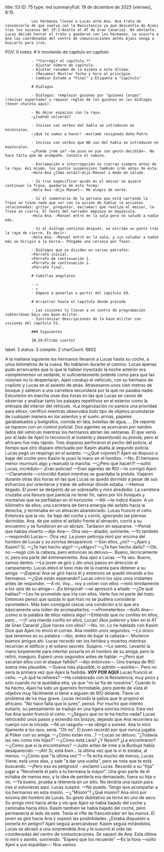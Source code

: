 title:          53
ID:             75
type:           md
summaryFull:    19 de diciembre de 2025 (viernes), 8:15.
                
                Los hermanos llevan a Lucas ante Ana. Ana trata de convencerle de que vuelva con la Resistencia ya que desconfía de Ajani tras los sucesos del {P:2:Asalto al AT de Gran Canaria}. No obstante, Lucas decide honrar el trato y quedarse con los hermanos. Le susurra a Ana las coordenadas del centro de comunicaciones antes Ajani venga a buscarlo para irse.
POV:            0
notes:          # Ir moviendo de capítulo en capítulo
                
                - **Corregir el capítulo.**
                - Ajustar número de capítulo.
                - Ajustar resumen de la escena a esta última.
                - (Resumen) Mostrar fecha y hora al principio.
                - Cambiar Estado a "Final" y Etiqueta a "Capítulo"
                
                # Diálogos
                
                - Diálogos: remplazar guiones por "guiones largos" (revisar exportado) y repasar reglas de los guiones en los diálogos (tener chuleta aquí).
                
                - No dejar espacios con la raya.
                —¿Cuándo volverás?
                
                - Incisos con verbos del habla se introducen en minúsculas.
                —¡Qué le vamos a hacer! —exclamó resignada doña Patro
                
                - Incisos con verbos que NO son del habla se introducen en mayúsculas.
                —¿Puedo irme ya? —Se puso en pie con gesto decidido—. No hace falta que me acompañe. Conozco el camino.
                
                - Exclamación e interrogación se cierran siempre antes de la raya. Así mismo, los puntos suspensivos también irán antes de ésta.
                —Hola Ana ¿Cómo estás?—dijo Manuel a modo de saludo.
                
                - Si tras especificar quién es el emisor se quiere continuar la frase, quedaría de esta forma:
                —Hola Ana —dijo Manuel—. Me alegro de verte.
                
                - Si el comentario de la persona que está narrando la frase no tiene nada que ver con la acción de hablar (o acciones relacionadas: gritar, preguntar, exclamar) que realiza el emisor, la frase se cierra. El texto del narrador empieza en mayúscula.
                —Hola Ana. —Manuel entró en la sala pero no saludó a nadie más.
                
                - Si el diálogo continúa después, se escribe un punto tras la raya de cierre. Es decir:
                —Hola Ana. —Manuel entró en la sala, y sin saludar a nadie más se dirigió a la barra—. Póngame una cerveza por favor.
                
                - Diálogos que se dividen en varios párrafos:
                —Párrafo inicial.
                »Párrafo de continuación 1.
                »Párrafo de continuación 2.
                »Párrafo final.
                
                # Comillas angulares
                
                - «
                - »
                - Empecé a ponerlas a partir del capítulo 59.
                
                # Arrastrar hasta el capítulo donde proceda
                
                - Las visiones lo llevan a un centro de programación subterráneo bajo una base militar.
                - Sincronizar descripciones de la base militar con visiones del capítulo 51.
                
                ### Siguientes
                
                {W:29:Último cuarto}
label:          3
status:         3
compile:        2
charCount:      6602


A la mañana siguiente los hermanos llevaron a Lucas hasta su coche, a unos kilómetros de la cueva.
No hablaron durante el camino. Lucas apenas pudo arrancarles que lo que le habían inyectado la noche anterior era «simplemente» un sedante, lo suficientemente potente como para que las visiones no lo despertaran.
Ajani condujo el vehículo, con su hermano de copiloto y Lucas en el asiento de atrás. Atravesaron  unos cien metros de bosque y salieron a una carretera secundaria por la que no pasaba nadie.
Estuvieron en marcha unas dos horas en las que Lucas se cansó de observar y analizar tanto los paisajes repetitivos en el exterior como la entropía del interior del vehículo.
«La organización no parece una prioridad para ellos», certificó mientras observaba todo tipo de objetos acumularse de cualquier manera en los asientos y el suelo: armas, papeles garabateados y bolígrafos, comida en lata, botellas de agua, ...
De repente se toparon con un control policial. Dos agentes se acercaron por sendos lados del vehículo mientras los hermanos abrían las ventanas.
El que venía por el lado de Ajani lo reconoció al instante y desenfundó su pistola, pero el africano fue más rápido. Tres disparos perforaron el pecho del policía, al tiempo que otro disparo efectuado por Kasim abatía al segundo policía.
Lucas pegó un respingo en el asiento.
—¡¿Qué cojones?!
Ajani se dispuso a bajar del coche pero Kasim le puso la mano en el hombro.
—No.
El hermano menor murmuró algo y reanudo la marcha.
—¡¿Pero qué hacen?! —soltó Lucas, incrédulo— ¡Eran policías!
—Eran agentes de RIO —lo corrigió Ajani.
—Claramente —coincidió Kasim mientras se guardaba la pistola.
Viajaron durante otras dos horas en las que Lucas se quedó dormido a pesar de sus esfuerzos por orientarse y tratar de adivinar dónde estaba.
—Hemos llegado.
El joven se despertó de un sobresalto y miró alrededor. La carretera cruzaba una llanura que parecía no tener fin, salvo por los bosques y montañas que se perfilaban en el horizonte.
—Allí —le indicó Kasim.
A un kilómetro de ellos, una carretera de tierra emergía del asfalto hacia la derecha, y terminaba en un almacén abandonado. Lucas frunció el ceño.
Entonces que la vio.
Se bajó del coche y corrió, ignorando las piernas dormidas.
Ana, de pie sobre el asfalto frente al almacén, corrió a su encuentro y se fundieron en un abrazo. Tardaron en separarse.
—Pensé que habías muerto —dijo Ana—. Otra vez— añadió, sonriente.
—Yo también —respondió Lucas—. Otra vez.
La joven pelirroja miró por encima del hombro de Lucas y su sonrisa desapareció.
—Son ellos, ¿no?
—¿Ajani y Kasim? Sí.
—¿Te han hecho algo?
—¿«Algo»?
—¿Te han hecho daño?
—Oh, no —negó con la cabeza, pero entonces se detuvo—. Bueno, técnicamente sí, pero era parte del entrenamiento.
Ana ojeó a Lucas.
—Ya veo. Bueno, vamos dentro. —La joven se giró y dio unos pasos en dirección al campamento.
Lucas elevó el tono más de la cuenta para detener a su amiga.
—¡Espera!
Ana se giró hacia él y entonces se quedó mirando a los hermanos.
—¿Qué están esperando?
Lucas cerró los ojos unos instantes antes de responder.
—A mí. Voy... voy a volver con ellos —miró tímidamente a los ojos de su amiga—. ¡Es temporal! —se apresuró a añadir.
—¿De qué hablas?
—Les he prometido que iría con ellos. Verte fue mi parte del trato.
Entonces pensó que quizás lo que hizo no se pudiera considerar «prometer». Más bien consiguió rascar una condición a lo que era básicamente una orden de acompañarlos.
—«Prometerles» —bufó Ana— ¡como si la palabra de ellos valiera algo!
—Entiendo que no confíes en ellos, pero...
—¡Y una mierda confío en ellos, Lucas! ¡Nos jodieron y bien en el AT de Gran Canaria! ¿Qué haces con ellos?
—No, no. Lo he hablado con Kasim. Dice que Ajani no envió el correo.
Ana meditó unos segundos.
—Lo único que tenemos es su palabra —dijo, antes de bajar la cabeza—. Murieron buenos amigos ahí.
Lucas recordó ver los heridos y muertos mientras recorrían el edificio y el sótano secreto.
Suspiró.
—Lo siento.
Levantó la mano torpemente para intentar posarla en el hombro de su amiga, pero la retiró, inseguro. Esperó unos segundos antes de hablar.
—¿Pero qué sacarían ellos con el ataque fallido? —dijo entonces—. Una trampa de RIO suena más plausible.
—Suena más plausible, lo admito —asintió—. Pero no sería la primera vez que Ajani la fastidia.
**VOY POR AQUÍ**
Lucas frunció el ceño.
—¿A qué te refieres?
—Ha colaborado con la Resistencia, muy poco y sólo cuando no le quedaba otra, ya que "no se fía de nosotros". Cuando lo ha hecho, Ajani ha sido un guerrero formidable, pero pierde de vista el objetivo muy fácilmente si tiene a alguien de RIO delante. Tiene un problema de ira muy grave.
Lucas recordó la paliza que le propinó el africano. "No hace falta que lo jures", pensó.
Por mucho que intentó evitarlo, su pensamiento se tradujo en una ligera sonrisa irónica.
Esta vez fue Ana quien frunció el ceño.
—¿Seguro que no te ha hecho nada?
Lucas retrocedió unos pasos y extendió los brazos, dejando que Ana recorriera su cuerpo con la mirada.
—Ni un rasguño —se obligó a sonreír.
Ana lo miró fijamente a los ojos, seria.
"Oh no". El joven recordó por qué nunca jugaba al Póker con su amiga.
—¿Cómo están mis...? —Lucas se detuvo. "¿Todavía las veo como mis hijas?" —¿Cómo está Lara? ¿Y Noemí? ¿La encontraron?
—¿Cómo que si la encontramos?
—Justo antes de irme a la *Burbuja* había desaparecido.
—¡Ah! Sí, está bien... la última vez que la vi lo estaba, al menos.
—¿Cómo que "la última vez"?
—Te echa mucho de menos, Lucas. Viene, está unos días, y sale "a dar una vuelta", pero se nota que te está buscando.
—¡Pero eso es peligroso! - exclamó Lucas.
Recordó a su "hija" jugar a "Revolverle el pelo a tu hermana la mayor". Una gran parte de él echaba de menos eso, y la idea de perderla era demasiado, fuera su hija o no.
—Ya bueno, prueba a retenerla en un sitio. No tendría una razón para irse si estuvieras aquí.
Lucas suspiró.
—No puedo. Tengo que acompañar a los hermanos en esta misión.
—¿"Misión"? ¿Qué misión?
Ana miró por encima del hombro de Lucas. Su gesto dubitativo se tornó en uno de asco.
Su amigo miró hacia atrás y vio que Ajani se había bajado del coche y caminaba hacia ellos. Kasim también se había bajado del coche, pero permanecía al lado de este.
Tenía el rifle de francotirador en las manos.
El joven se giró hacia Ana y sopesó las posibilidades. ¿Estaba dispuesto a ponerla en peligro?
Ajani seguía acercándose. Kasim seguía mirándolos.
Lucas se abrazó a una sorprendida Ana y le susurró al oído las coordenadas del centro de comunicaciones.
Se separó de Ana. Esta última lo miró y asintió, sonriendo.
"Espero que los recuerde"
—Es la hora —soltó Ajani a sus espaldas—. Nos vamos.